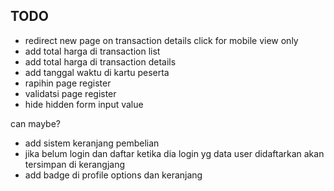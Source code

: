 ## TODO
- redirect new page on transaction details click for mobile view only
- add total harga di transaction list
- add total harga di transaction details
- add tanggal waktu di kartu peserta
- rapihin page register
- validatsi page register
- hide hidden form input value 

can maybe?
- add sistem keranjang pembelian
- jika belum login dan daftar ketika dia login yg data user didaftarkan akan tersimpan di kerangjang
- add badge di profile options dan keranjang